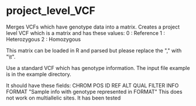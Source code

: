# project_level_VCF
Merges VCFs which have genotype data into a matrix. Creates a project level VCF which is a matrix and has these values:
0 : Reference
1 : Heterozygous
2 : Homozygous

This matrix can be loaded in R and parsed but please replace the ","  with "\t".

Use a standard VCF which has genotype information. The input file example is in the example directory.

It should have these fields:
CHROM
POS
ID
REF
ALT
QUAL
FILTER
INFO
FORMAT
"Sample info with genotype represented in FORMAT"
This does not work on multiallelic sites.
It has been tested 
